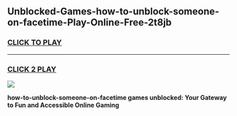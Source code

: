 
## Unblocked-Games-how-to-unblock-someone-on-facetime-Play-Online-Free-2t8jb
<h3>
<a href="https://premium76.site?title=how-to-unblock-someone-on-facetime&ref=26A">CLICK TO PLAY</a></h3>
<hr>

<h3>
<a href="https://premium76.site?title=how-to-unblock-someone-on-facetime&ref=26A">CLICK 2 PLAY</a>
  
</h3>

<a href="https://premium76.site?title=how-to-unblock-someone-on-facetime&ref=26A"><img src="https://clearcache.store/games.png"></a>


**how-to-unblock-someone-on-facetime games unblocked: Your Gateway to Fun and Accessible Online Gaming**
